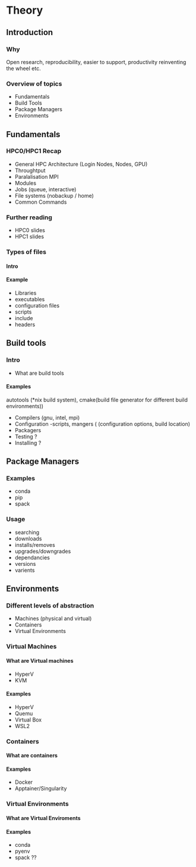 # Theory

## Introduction
### Why 
Open research, reproducibility, easier to support, productivity reinventing the wheel etc.
### Overview of topics
* Fundamentals
* Build Tools
* Package Managers
* Environments

## Fundamentals
### HPC0/HPC1 Recap
* General HPC Architecture (Login Nodes, Nodes, GPU)
* Throughtput
* Paralalisation MPI
* Modules
* Jobs (queue, interactive)
* File systems (nobackup / home)
* Common Commands
### Further reading
* HPC0 slides
* HPC1 slides

### Types of files
#### Intro
#### Example
* Libraries
* executables
* configuration files
* scripts
* include
* headers

## 	Build tools
### Intro
* What are build tools

#### Examples
autotools (*nix build system), cmake(build file generator for different build environments))
* Compilers (gnu, intel, mpi)
* Configuration -scripts,  mangers ( (configuration options, build location)
* Packagers
* Testing ?
* Installing ?

## Package Managers
### Examples
* conda
* pip
* spack
### Usage
* searching
* downloads
* installs/removes
* upgrades/downgrades
* dependancies
* versions
* varients

## Environments
###	Different levels of abstraction
* Machines (physical and virtual)
* Containers
* Virtual Environments

### Virtual Machines
#### What are Virtual machines
* HyperV
* KVM
#### Examples
* HyperV
* Quemu
* Virtual Box
* WSL2

### Containers
#### What are containers
#### Examples
* Docker
* Apptainer/Singularity

### Virtual Environments
#### What are Virtual Enviroments
#### Examples
* conda
* pyenv
* spack ??
